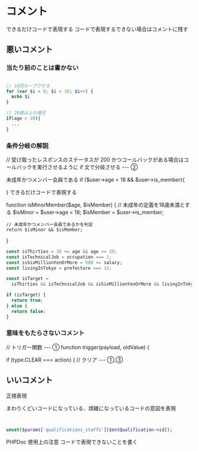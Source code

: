 # コメント

できるだけコードで表現する
コードで表現するできない場合はコメントに残す

## 悪いコメント

### 当たり前のことは書かない

```php

// 10回ループさせる
for (var $i = 0; $i < 10; $i++) {
  echo $i
}

// 20歳以上の場合
if(age > 20){
  ...
}
```

### 条件分岐の解説



// 受け取ったレスポンスのステータスが 200 かつコールバックがある場合はコールバックを実行させるように if 文で分岐させる  --- ②

未成年かつメンバー会員である
if ($user->age < 18 && $user->is_member){

}
できるだけコードで表現する

function isMinorMember($age, $isMember) {
    // 未成年の定義を18歳未満とする
    $isMinor = $user->age < 18;
    $isMember = $user->is_member;

    // 未成年かつメンバー会員であるかを判定
    return $isMinor && $isMember;
}




```js
const isThirties = 30 <= age && age <= 39;
const isTechnicalJob = occupation === 1;
const isSixMillionYenOrMore = 600 <= salary;
const livingInTokyo = prefecture === 13;

const isTarget =
  isThirties && isTechnicalJob && isSixMillionYenOrMore && livingInTokyo;

if (isTarget) {
  return true;
} else {
  return false;
}
```



### 意味をもたらさないコメント

// トリガー関数  --- ①
function trigger(payload, oldValue) {

if (type.CLEAR === action) {
  // クリア  --- ①,③

## いいコメント
正規表現

まわりくどいコードになっている、煩雑になっているコードの意図を表現


```php


unset($params['qualifications_staffs'][$entQualification->id]);

```



PHPDoc
使用上の注意
コードで表現できないことを書く